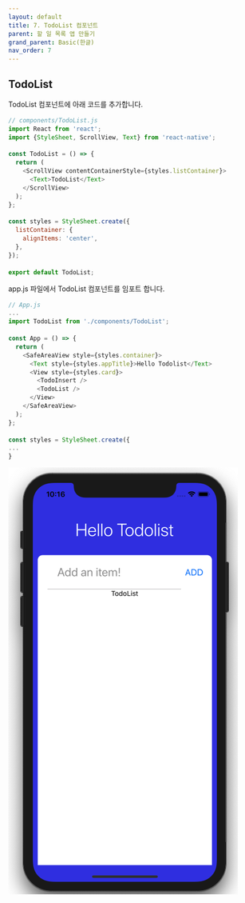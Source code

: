 ```yaml
---
layout: default
title: 7. TodoList 컴포넌트
parent: 할 일 목록 앱 만들기
grand_parent: Basic(한글)
nav_order: 7
---
```


## TodoList

TodoList 컴포넌트에 아래 코드를 추가합니다.

```js
// components/TodoList.js
import React from 'react';
import {StyleSheet, ScrollView, Text} from 'react-native';

const TodoList = () => {
  return (
    <ScrollView contentContainerStyle={styles.listContainer}>
      <Text>TodoList</Text>
    </ScrollView>
  );
};

const styles = StyleSheet.create({
  listContainer: {
    alignItems: 'center',
  },
});

export default TodoList;
```

app.js 파일에서 TodoList 컴포넌트를 임포트 합니다.

```js
// App.js
...
import TodoList from './components/TodoList';

const App = () => {
  return (
    <SafeAreaView style={styles.container}>
      <Text style={styles.appTitle}>Hello Todolist</Text>
      <View style={styles.card}>
        <TodoInsert />
        <TodoList />
      </View>
    </SafeAreaView>
  );
};

const styles = StyleSheet.create({
...
}
```

![](../images/TodoList.png "TodoList.png")